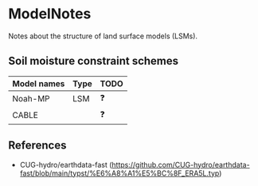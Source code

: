 # ModelNotes

Notes about the structure of land surface models (LSMs).

## Soil moisture constraint schemes

| Model names | Type | TODO |
| ----------- | ---- | ---- |
| Noah-MP     | LSM  | ❓   |
| CABLE       |      | ❓   |

## References

- CUG-hydro/earthdata-fast (https://github.com/CUG-hydro/earthdata-fast/blob/main/typst/%E6%A8%A1%E5%BC%8F_ERA5L.typ)
